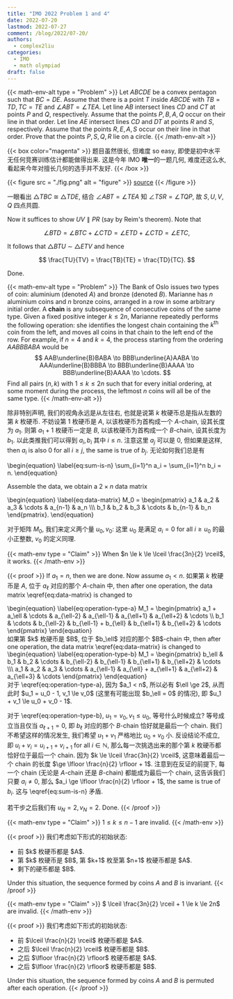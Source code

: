 ```yaml
---
title: "IMO 2022 Problem 1 and 4"
date: 2022-07-20
lastmod: 2022-07-27
comment: /blog/2022/07-20/
authors:
  - complex2liu
categories:
  - IMO
  - math olympiad
draft: false
---
```


{{< math-env-alt type = "Problem" >}}
Let $ABCDE$ be a convex pentagon such that $BC = DE$.
Assume that there is a point $T$ inside $ABCDE$ with
$TB = TD, TC = TE$ and $\angle ABT = \angle TEA$.
Let line $AB$ intersect lines $CD$ and $CT$
at points $P$ and $Q$, respectively.
Assume that the points $P, B, A, Q$ occur on their line in that order.
Let line $AE$ intersect lines $CD$ and $DT$
at points $R$ and $S$, respectively.
Assume that the points $R, E, A, S$ occur on their line in that order.
Prove that the points $P, S, Q, R$ lie on a circle.
{{< /math-env-alt >}}

{{< box color="magenta" >}}
题目虽然很长, 但难度 so easy, 即使是初中水平无任何竞赛训练估计都能做得出来.
这是今年 IMO <b>唯一</b>的一题几何, 难度还这么水,
看起来今年对擅长几何的选手并不友好.
{{< /box >}}

{{< figure src = "./fig.png" alt = "figure" >}}
<a href="./fig.asy">source</a>
{{< /figure >}}

一眼看出 $\triangle TBC$ $\cong$ $\triangle TDE$,
结合 $\angle ABT = \angle TEA$ 知 $\angle TSR = \angle TQP$,
故 $S, U, V, Q$ 四点共圆.

Now it suffices to show $UV \parallel PR$ (say by Reim's theorem).
Note that

$$
\angle BTD = \angle BTC + \angle CTD = \angle ETD + \angle CTD = \angle ETC,
$$

It follows that $\triangle BTU$ $\sim$ $\triangle ETV$ and hence

$$
\frac{TU}{TV} = \frac{TB}{TE} = \frac{TD}{TC}.
$$

Done.

{{< math-env-alt type = "Problem" >}}
The Bank of Oslo issues two types of coin:
aluminium (denoted $A$) and bronze (denoted $B$).
Marianne has $n$ aluminium coins and $n$ bronze coins,
arranged in a row in some arbitrary initial order.
A <b>chain</b> is any subsequence of consecutive coins of the same type.
Given a fixed positive integer $k\le 2n$,
Marianne repeatedly performs the following operation:
she identifies the longest chain containing the $k^{\text{th}}$ coin from the left,
and moves all coins in that chain to the left end of the row.
For example, if $n = 4$ and $k = 4$, the process starting from the ordering $AABBBABA$ would be
$$
AAB\underline{B}BABA
\to
BBB\underline{A}AABA
\to
AAA\underline{B}BBBA
\to
BBB\underline{B}AAAA
\to
BBB\underline{B}AAAA
\to
\cdots.
$$
Find all pairs $(n, k)$ with $1 \le k \le 2n$ such that
for every initial ordering, at some moment during the process,
the leftmost $n$ coins will all be of the same type.
{{< /math-env-alt >}}

除非特别声明, 我们的视角永远是从左往右,
也就是说第 $k$ 枚硬币总是指从左数的第 $k$ 枚硬币.
不妨设第 $1$ 枚硬币是 $A$, 以该枚硬币为首构成一个 $A$-chain,
设其长度为 $a_1$. 则第 $a_1 + 1$ 枚硬币一定是 $B$,
以该枚硬币为首构成一个 $B$-chain, 设其长度为 $b_1$.
以此类推我们可以得到 $a_i, b_i$ 其中 $i \le n$.
注意这里 $a_j$ 可以是 $0$, 但如果是这样, then $a_i$ is also $0$ for all $i \ge j$,
the same is true of $b_j$. 无论如何我们总是有

\begin{equation}
\label{eq:sum-is-n}
\sum_{i=1}^n a_i = \sum_{i=1}^n b_i = n.
\end{equation}

Assemble the data, we obtain a $2\times n$ data matrix

<div style="overflow-x: auto;">
\begin{equation}
\label{eq:data-matrix}
M_0 =
\begin{pmatrix}
a_1 & a_2 & a_3 & \cdots & a_{n-1} & a_n \\\
b_1 & b_2 & b_3 & \cdots & b_{n-1} & b_n
\end{pmatrix}.
\end{equation}
</div>

对于矩阵 $M_0$, 我们来定义两个量 $u_0, v_0$:
这里 $u_0$ 是满足 $a_i = 0$ for all $i \ge u_0$ 的最小正整数,
$v_0$ 的定义同理.

{{< math-env type = "Claim" >}}
When $n \le k \le \lceil \frac{3n}{2} \rceil$, it works.
{{< /math-env >}}

{{< proof >}}
If $a_1 = n$, then we are done. Now assume $a_1 < n$.
如果第 $k$ 枚硬币是 $A$, 位于 $a_\ell$ 对应的那个 $A$-chain 中,
then after one operation, the data matrix \eqref{eq:data-matrix} is changed to

<div style="overflow-x: auto;">
\begin{equation}
\label{eq:operation-type-a}
M_1 =
\begin{pmatrix}
a_1 + a_\ell & \cdots & a_{\ell-2} & a_{\ell-1} & a_{\ell+1} & a_{\ell+2} & \cdots \\
b_1 & \cdots & b_{\ell-2} & b_{\ell-1} + b_{\ell} & b_{\ell+1} & b_{\ell+2} & \cdots 
\end{pmatrix}
\end{equation}
</div>

<p style="margin: 0;">
如果第 $k$ 枚硬币是 $B$, 位于 $b_\ell$ 对应的那个 $B$-chain 中,
then after one operation, the data matrix \eqref{eq:data-matrix} is changed to
</p>

<div style="overflow-x: auto;">
\begin{equation}
\label{eq:operation-type-b}
M_1 = 
\begin{pmatrix}
b_\ell & b_1 & b_2 & \cdots & b_{\ell-2} & b_{\ell-1} & b_{\ell+1} & b_{\ell+2} & \cdots \\\
a_1 & a_2 & a_3 & \cdots & a_{\ell-1} & a_{\ell} + a_{\ell+1} & a_{\ell+2} & a_{\ell+3} & \cdots
\end{pmatrix}
\end{equation}
</div>

<p style="margin-top: 0;">
对于 \eqref{eq:operation-type-a}, 因为 $a_1 < n$, 所以必有 $\ell \ge 2$,
从而此时 $u_1 = u_0 - 1, v_1 \le v_0$ (这里有可能出现 $b_\ell = 0$ 的情况),
即 $u_1 + v_1 \le u_0 + v_0 - 1$.
</p>

对于 \eqref{eq:operation-type-b}, $u_1 = v_0, v_1 \le u_0$, 等号什么时候成立?
等号成立当且仅当 $a_{\ell + 1} = 0$, 即 $b_\ell$ 对应的那个 $B$-chain 恰好就是最后一个 chain.
我们不希望这样的情况发生, 我们希望 $u_1 + v_1$ 严格地比 $u_0 + v_0$ 小.
反设结论不成立, 即 $u_i + v_i = u_{i+1} + v_{i+1}$ for all $i \in \mathbb{N}$,
那么每一次挑选出来的那个第 $k$ 枚硬币都恰好位于最后一个 chain.
因为 $k \le \lceil \frac{3n}{2} \rceil$, 这意味着最后一个 chain 的长度
$\ge \lfloor \frac{n}{2} \rfloor + 1$.
注意到在反证的前提下, 每一个 chain (无论是 $A$-chain 还是 $B$-chain) 都能成为最后一个 chain,
这告诉我们只要 $a_i \ne 0$, 那么 $a_i \ge \lfloor \frac{n}{2} \rfloor + 1$, the same is true of $b_i$.
这与 \eqref{eq:sum-is-n} 矛盾.
<p>
</p>

若干步之后我们有 $u_N = 2, v_N = 2$. Done.
{{< /proof >}}

{{< math-env type = "Claim" >}}
$1 \le k \le n - 1$ are invalid.
{{< /math-env >}}

{{< proof >}}
我们考虑如下形式的初始状态:

<ul>
<li>
前 $k$ 枚硬币都是 $A$.
</li>

<li>
第 $k$ 枚硬币是 $B$, 第 $k+1$ 枚至第 $n+1$ 枚硬币都是 $A$.
</li>

<li>
剩下的硬币都是 $B$.
</li>
</ul>

Under this situation, the sequence formed by coins $A$ and $B$ is invariant.
{{< /proof >}}

{{< math-env type = "Claim" >}}
$ \lceil \frac{3n}{2} \rceil + 1 \le k \le 2n$ are invalid.
{{< /math-env >}}

{{< proof >}}
我们考虑如下形式的初始状态:

<ul>
<li>
前 $\lceil \frac{n}{2} \rceil$ 枚硬币都是 $A$.
</li>
<li>
之后 $\lceil \frac{n}{2} \rceil$ 枚硬币都是 $B$.
</li>
<li>
之后 $\lfloor \frac{n}{2} \rfloor$ 枚硬币都是 $A$.
</li>
<li>
之后 $\lfloor \frac{n}{2} \rfloor$ 枚硬币都是 $B$.
</li>
</ul>

Under this situation, the sequence formed by coins $A$ and $B$
is permuted after each operation.
{{< /proof >}}
